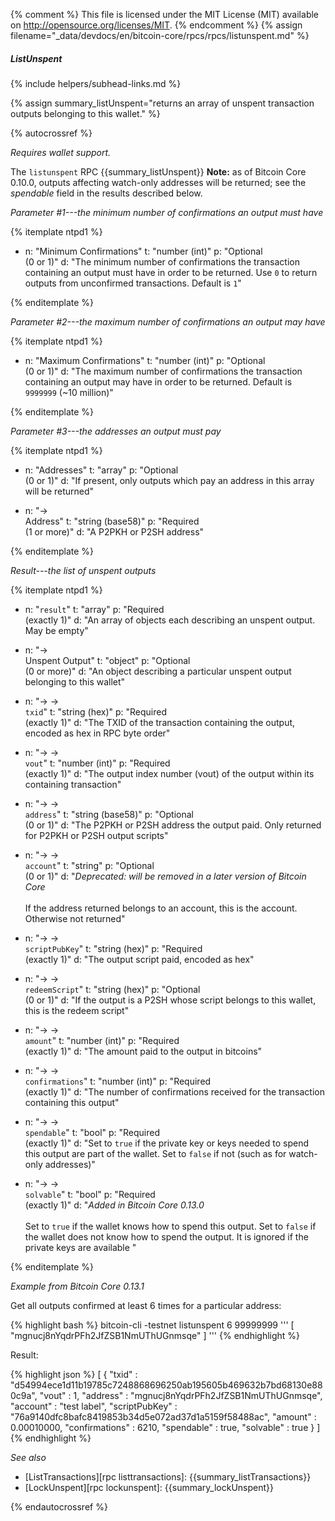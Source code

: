 {% comment %}
This file is licensed under the MIT License (MIT) available on
http://opensource.org/licenses/MIT.
{% endcomment %}
{% assign filename="_data/devdocs/en/bitcoin-core/rpcs/rpcs/listunspent.md" %}

##### ListUnspent
{% include helpers/subhead-links.md %}

{% assign summary_listUnspent="returns an array of unspent transaction outputs belonging to this wallet." %}

{% autocrossref %}

*Requires wallet support.*

The `listunspent` RPC {{summary_listUnspent}} **Note:** as of Bitcoin
Core 0.10.0, outputs affecting watch-only addresses will be returned; see
the *spendable* field in the results described below.

*Parameter #1---the minimum number of confirmations an output must have*

{% itemplate ntpd1 %}
- n: "Minimum Confirmations"
  t: "number (int)"
  p: "Optional<br>(0 or 1)"
  d: "The minimum number of confirmations the transaction containing an output must have in order to be returned.  Use `0` to return outputs from unconfirmed transactions. Default is `1`"

{% enditemplate %}

*Parameter #2---the maximum number of confirmations an output may have*

{% itemplate ntpd1 %}
- n: "Maximum Confirmations"
  t: "number (int)"
  p: "Optional<br>(0 or 1)"
  d: "The maximum number of confirmations the transaction containing an output may have in order to be returned.  Default is `9999999` (~10 million)"

{% enditemplate %}

*Parameter #3---the addresses an output must pay*

{% itemplate ntpd1 %}
- n: "Addresses"
  t: "array"
  p: "Optional<br>(0 or 1)"
  d: "If present, only outputs which pay an address in this array will be returned"

- n: "→<br>Address"
  t: "string (base58)"
  p: "Required<br>(1 or more)"
  d: "A P2PKH or P2SH address"

{% enditemplate %}

*Result---the list of unspent outputs*

{% itemplate ntpd1 %}
- n: "`result`"
  t: "array"
  p: "Required<br>(exactly 1)"
  d: "An array of objects each describing an unspent output.  May be empty"

- n: "→<br>Unspent Output"
  t: "object"
  p: "Optional<br>(0 or more)"
  d: "An object describing a particular unspent output belonging to this wallet"

- n: "→ →<br>`txid`"
  t: "string (hex)"
  p: "Required<br>(exactly 1)"
  d: "The TXID of the transaction containing the output, encoded as hex in RPC byte order"

- n: "→ →<br>`vout`"
  t: "number (int)"
  p: "Required<br>(exactly 1)"
  d: "The output index number (vout) of the output within its containing transaction"

- n: "→ →<br>`address`"
  t: "string (base58)"
  p: "Optional<br>(0 or 1)"
  d: "The P2PKH or P2SH address the output paid.  Only returned for P2PKH or P2SH output scripts"

- n: "→ →<br>`account`"
  t: "string"
  p: "Optional<br>(0 or 1)"
  d: "*Deprecated: will be removed in a later version of Bitcoin Core*<br><br>If the address returned belongs to an account, this is the account.  Otherwise not returned"

- n: "→ →<br>`scriptPubKey`"
  t: "string (hex)"
  p: "Required<br>(exactly 1)"
  d: "The output script paid, encoded as hex"

- n: "→ →<br>`redeemScript`"
  t: "string (hex)"
  p: "Optional<br>(0 or 1)"
  d: "If the output is a P2SH whose script belongs to this wallet, this is the redeem script"

- n: "→ →<br>`amount`"
  t: "number (int)"
  p: "Required<br>(exactly 1)"
  d: "The amount paid to the output in bitcoins"

- n: "→ →<br>`confirmations`"
  t: "number (int)"
  p: "Required<br>(exactly 1)"
  d: "The number of confirmations received for the transaction containing this output"

- n: "→ →<br>`spendable`"
  t: "bool"
  p: "Required<br>(exactly 1)"
  d: "Set to `true` if the private key or keys needed to spend this output are part of the wallet.  Set to `false` if not (such as for watch-only addresses)"
  
- n: "→ →<br>`solvable`"
  t: "bool"
  p: "Required<br>(exactly 1)"
  d: "*Added in Bitcoin Core 0.13.0*<br><br>Set to `true` if the wallet knows how to spend this output.  Set to `false` if the wallet does not know how to spend the output.  It is ignored if the private keys are available "

{% enditemplate %}

*Example from Bitcoin Core 0.13.1*

Get all outputs confirmed at least 6 times for a particular
address:

{% highlight bash %}
bitcoin-cli -testnet listunspent 6 99999999 '''
  [
    "mgnucj8nYqdrPFh2JfZSB1NmUThUGnmsqe"
  ]
'''
{% endhighlight %}

Result:

{% highlight json %}
[
    {
        "txid" : "d54994ece1d11b19785c7248868696250ab195605b469632b7bd68130e880c9a",
        "vout" : 1,
        "address" : "mgnucj8nYqdrPFh2JfZSB1NmUThUGnmsqe",
        "account" : "test label",
        "scriptPubKey" : "76a9140dfc8bafc8419853b34d5e072ad37d1a5159f58488ac",
        "amount" : 0.00010000,
        "confirmations" : 6210,
        "spendable" : true,
        "solvable" : true
    }
]
{% endhighlight %}

*See also*

* [ListTransactions][rpc listtransactions]: {{summary_listTransactions}}
* [LockUnspent][rpc lockunspent]: {{summary_lockUnspent}}

{% endautocrossref %}
